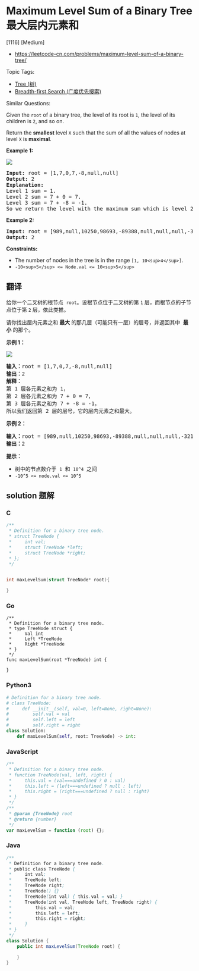 # Maximum Level Sum of a Binary Tree 最大层内元素和

[1116] [Medium]

- https://leetcode-cn.com/problems/maximum-level-sum-of-a-binary-tree/

Topic Tags:

- [Tree (树)](https://leetcode-cn.com/tag/tree/)
- [Breadth-first Search (广度优先搜索)](https://leetcode-cn.com/tag/breadth-first-search/)

Similar Questions:

Given the `root` of a binary tree, the level of its root is `1`, the level of its children is `2`, and so on.

Return the **smallest** level `X` such that the sum of all the values of nodes at level `X` is **maximal**.

**Example 1:**

![](https://assets.leetcode.com/uploads/2019/05/03/capture.JPG)

<pre><strong>Input:</strong> root = [1,7,0,7,-8,null,null]
<strong>Output:</strong> 2
<strong>Explanation: </strong>
Level 1 sum = 1.
Level 2 sum = 7 + 0 = 7.
Level 3 sum = 7 + -8 = -1.
So we return the level with the maximum sum which is level 2.
</pre>

**Example 2:**

<pre><strong>Input:</strong> root = [989,null,10250,98693,-89388,null,null,null,-32127]
<strong>Output:</strong> 2
</pre>

**Constraints:**

- The number of nodes in the tree is in the range `[1, 10<sup>4</sup>]`.
- `-10<sup>5</sup> <= Node.val <= 10<sup>5</sup>`

## 翻译

给你一个二叉树的根节点  `root`。设根节点位于二叉树的第 `1` 层，而根节点的子节点位于第 `2` 层，依此类推。

请你找出层内元素之和 **最大** 的那几层（可能只有一层）的层号，并返回其中  **最小** 的那个。

**示例 1：**

**![](https://assets.leetcode-cn.com/aliyun-lc-upload/uploads/2019/08/17/capture.jpeg)**

<pre><strong>输入：</strong>root = [1,7,0,7,-8,null,null]
<strong>输出：</strong>2
<strong>解释：</strong>
第 1 层各元素之和为 1，
第 2 层各元素之和为 7 + 0 = 7，
第 3 层各元素之和为 7 + -8 = -1，
所以我们返回第 2 层的层号，它的层内元素之和最大。
</pre>

**示例 2：**

<pre><strong>输入：</strong>root = [989,null,10250,98693,-89388,null,null,null,-32127]
<strong>输出：</strong>2
</pre>

**提示：**

- 树中的节点数介于  `1`  和  `10^4`  之间
- `-10^5 <= node.val <= 10^5`

## solution 题解

### C

```c
/**
 * Definition for a binary tree node.
 * struct TreeNode {
 *     int val;
 *     struct TreeNode *left;
 *     struct TreeNode *right;
 * };
 */


int maxLevelSum(struct TreeNode* root){

}
```

### Go

```golang
/**
 * Definition for a binary tree node.
 * type TreeNode struct {
 *     Val int
 *     Left *TreeNode
 *     Right *TreeNode
 * }
 */
func maxLevelSum(root *TreeNode) int {

}
```

### Python3

```python
# Definition for a binary tree node.
# class TreeNode:
#     def __init__(self, val=0, left=None, right=None):
#         self.val = val
#         self.left = left
#         self.right = right
class Solution:
    def maxLevelSum(self, root: TreeNode) -> int:

```

### JavaScript

```javascript
/**
 * Definition for a binary tree node.
 * function TreeNode(val, left, right) {
 *     this.val = (val===undefined ? 0 : val)
 *     this.left = (left===undefined ? null : left)
 *     this.right = (right===undefined ? null : right)
 * }
 */
/**
 * @param {TreeNode} root
 * @return {number}
 */
var maxLevelSum = function (root) {};
```

### Java

```java
/**
 * Definition for a binary tree node.
 * public class TreeNode {
 *     int val;
 *     TreeNode left;
 *     TreeNode right;
 *     TreeNode() {}
 *     TreeNode(int val) { this.val = val; }
 *     TreeNode(int val, TreeNode left, TreeNode right) {
 *         this.val = val;
 *         this.left = left;
 *         this.right = right;
 *     }
 * }
 */
class Solution {
    public int maxLevelSum(TreeNode root) {

    }
}
```
